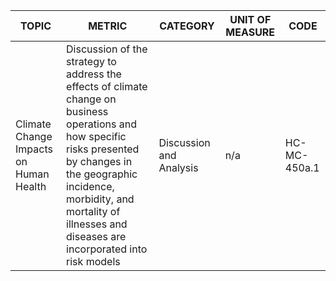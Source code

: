 | TOPIC | METRIC | CATEGORY | UNIT OF MEASURE | CODE |
|-------|--------|----------|------------------|------|
| Climate Change Impacts on Human Health | Discussion of the strategy to address the effects of climate change on business operations and how specific risks presented by changes in the geographic incidence, morbidity, and mortality of illnesses and diseases are incorporated into risk models | Discussion and Analysis | n/a | HC-MC-450a.1 |